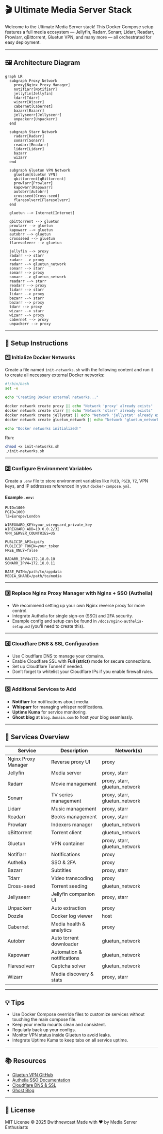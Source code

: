 
# 🎬 Ultimate Media Server Stack

Welcome to the Ultimate Media Server stack! This Docker Compose setup features a full media ecosystem — Jellyfin, Radarr, Sonarr, Lidarr, Readarr, Prowlarr, qBittorrent, Gluetun VPN, and many more — all orchestrated for easy deployment.

---

## 🖼️ Architecture Diagram

```mermaid
graph LR
  subgraph Proxy Network
    proxy[Nginx Proxy Manager]
    notifiarr[Notifiarr]
    jellyfin[Jellyfin]
    tdarr[Tdarr]
    wizarr[Wizarr]
    cabernet[Cabernet]
    bazarr[Bazarr]
    jellyseerr[Jellyseerr]
    unpackerr[Unpackerr]
  end

  subgraph Starr Network
    radarr[Radarr]
    sonarr[Sonarr]
    readarr[Readarr]
    lidarr[Lidarr]
    bazarr
    wizarr
  end

  subgraph Gluetun VPN Network
    gluetun[Gluetun VPN]
    qbittorrent[qBittorrent]
    prowlarr[Prowlarr]
    kapowarr[Kapowarr]
    autobrr[Autobrr]
    crossseed[Cross-seed]
    flaresolverr[Flaresolverr]
  end

  gluetun --> Internet[Internet]

  qbittorrent --> gluetun
  prowlarr --> gluetun
  kapowarr --> gluetun
  autobrr --> gluetun
  crossseed --> gluetun
  flaresolverr --> gluetun

  jellyfin --> proxy
  radarr --> starr
  radarr --> proxy
  radarr --> gluetun_network
  sonarr --> starr
  sonarr --> proxy
  sonarr --> gluetun_network
  readarr --> starr
  readarr --> proxy
  lidarr --> starr
  lidarr --> proxy
  bazarr --> starr
  bazarr --> proxy
  tdarr --> proxy
  wizarr --> starr
  wizarr --> proxy
  cabernet --> proxy
  unpackerr --> proxy
```

---

## 🔧 Setup Instructions

### 1️⃣ Initialize Docker Networks

Create a file named `init-networks.sh` with the following content and run it to create all necessary external Docker networks:

```bash
#!/bin/bash
set -e

echo "Creating Docker external networks..."

docker network create proxy || echo "Network 'proxy' already exists"
docker network create starr || echo "Network 'starr' already exists"
docker network create jellystat || echo "Network 'jellystat' already exists"
docker network create gluetun_network || echo "Network 'gluetun_network' already exists"

echo "Docker networks initialized!"
```

Run:

```bash
chmod +x init-networks.sh
./init-networks.sh
```

---

### 2️⃣ Configure Environment Variables

Create a `.env` file to store environment variables like `PUID`, `PGID`, `TZ`, VPN keys, and IP addresses referenced in your `docker-compose.yml`.

#### Example `.env`:

```env
PUID=1000
PGID=1000
TZ=Europe/London

WIREGUARD_KEY=your_wireguard_private_key
WIREGUARD_ADD=10.0.0.2/32
VPN_SERVER_COUNTRIES=US

PUBLICIP_API=ipify
PUBLICIP_TOKEN=your_token
FREE_ONLY=false

RADARR_IPV4=172.18.0.10
SONARR_IPV4=172.18.0.11

BASE_PATH=/path/to/appdata
MEDIA_SHARE=/path/to/media
```

---

### 3️⃣ Replace Nginx Proxy Manager with Nginx + SSO (Authelia)

- We recommend setting up your own Nginx reverse proxy for more control.
- Integrate Authelia for single sign-on (SSO) and 2FA security.
- Example config and setup can be found in `/docs/nginx-authelia-setup.md` (you'll need to create this).

---

### 4️⃣ Cloudflare DNS & SSL Configuration

- Use Cloudflare DNS to manage your domains.
- Enable Cloudflare SSL with **Full (strict)** mode for secure connections.
- Set up Cloudflare Tunnel if needed.
- Don’t forget to whitelist your Cloudflare IPs if you enable firewall rules.

---

### 5️⃣ Additional Services to Add

- **Notifiarr** for notifications about media.
- **Whisparr** for managing whisper notifications.
- **Uptime Kuma** for service monitoring.
- **Ghost blog** at `blog.domain.com` to host your blog seamlessly.

---

## 🧱 Services Overview

| Service            | Description                        | Network(s)                   |
|--------------------|------------------------------------|------------------------------|
| Nginx Proxy Manager| Reverse proxy UI                   | proxy                        |
| Jellyfin           | Media server                       | proxy, starr                 |
| Radarr             | Movie management                   | proxy, starr, gluetun_network|
| Sonarr             | TV series management               | proxy, starr, gluetun_network|
| Lidarr             | Music management                   | proxy, starr                 |
| Readarr            | Books management                   | proxy, starr                 |
| Prowlarr           | Indexers manager                   | gluetun_network              |
| qBittorrent        | Torrent client                     | gluetun_network              |
| Gluetun            | VPN container                      | proxy, starr, gluetun_network|
| Notifiarr          | Notifications                      | proxy                        |
| Authelia           | SSO & 2FA                          | proxy                        |
| Bazarr             | Subtitles                          | proxy, starr                 |
| Tdarr              | Video transcoding                  | proxy                        |
| Cross-seed         | Torrent seeding                    | gluetun_network              |
| Jellyseerr         | Jellyfin companion UI              | proxy, starr                 |
| Unpackerr          | Auto extraction                    | proxy                        |
| Dozzle             | Docker log viewer                  | host                         |
| Cabernet           | Media health & analytics           | proxy                        |
| Autobrr            | Auto torrent downloader            | gluetun_network              |
| Kapowarr           | Automation & notifications         | gluetun_network              |
| Flaresolverr       | Captcha solver                     | gluetun_network              |
| Wizarr             | Media discovery & stats            | proxy, starr                 |

---

## 💡 Tips

- Use Docker Compose override files to customize services without touching the main compose file.
- Keep your media mounts clean and consistent.
- Regularly back up your configs.
- Monitor VPN status inside Gluetun to avoid leaks.
- Integrate Uptime Kuma to keep tabs on all service uptime.

---

## 📚 Resources

- [Gluetun VPN GitHub](https://github.com/qdm12/gluetun)
- [Authelia SSO Documentation](https://www.authelia.com/docs/)
- [Cloudflare DNS & SSL](https://developers.cloudflare.com/dns/)
- [Ghost Blog](https://ghost.org/docs/)

---

## 📝 License

MIT License © 2025 Bwithnewcast 
Made with ❤️ by Media Server Enthusiasts
